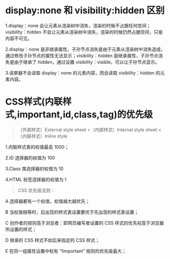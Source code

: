 # display:none 和 visibility:hidden 区别

1.display：none 会让元素从渲染树中消失，渲染的时候不占据任何空间；visibility：hidden 不会让元素从渲染树中消失，渲染的时候仍然占据空间，只是内容不可见。

2.display：none 是非继承属性，子孙节点消失是由于元素从渲染树中消失造成，通过修改子孙节点的属性无法显示；visibility：hidden 是继承属性，子孙节点消失是由于继承了 hidden，通过设置 visibility：visible，可以让子孙节点显示。

3.读屏器不会读取 display：none 的元素内容，而会读取 visibility：hidden 的元素内容。

# CSS样式(内联样式,important,id,class,tag)的优先级

> （外部样式）External style sheet <（内部样式）Internal style sheet <（内联样式）Inline style

1.内联样式表的权值最高 1000；

2.ID 选择器的权值为 100

3.Class 类选择器的权值为 10

4.HTML 标签选择器的权值为 1

> CSS 优先级法则：

A  选择器都有一个权值，权值越大越优先；

B  当权值相等时，后出现的样式表设置要优于先出现的样式表设置；

C  创作者的规则高于浏览者：即网页编写者设置的 CSS 样式的优先权高于浏览器所设置的样式；

D  继承的 CSS 样式不如后来指定的 CSS 样式；

E  在同一组属性设置中标有 “!important” 规则的优先级最大；
